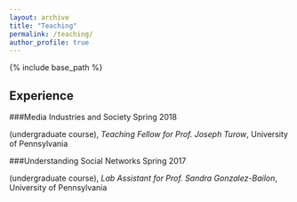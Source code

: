 ```yaml
---
layout: archive
title: "Teaching"
permalink: /teaching/
author_profile: true
---
```


{% include base_path %}

## Experience

###Media Industries and Society
Spring 2018 

(undergraduate course), *Teaching Fellow for Prof. Joseph Turow*, University of Pennsylvania

###Understanding Social Networks
Spring 2017

(undergraduate course), *Lab Assistant for Prof. Sandra Gonzalez-Bailon*, University of Pennsylvania